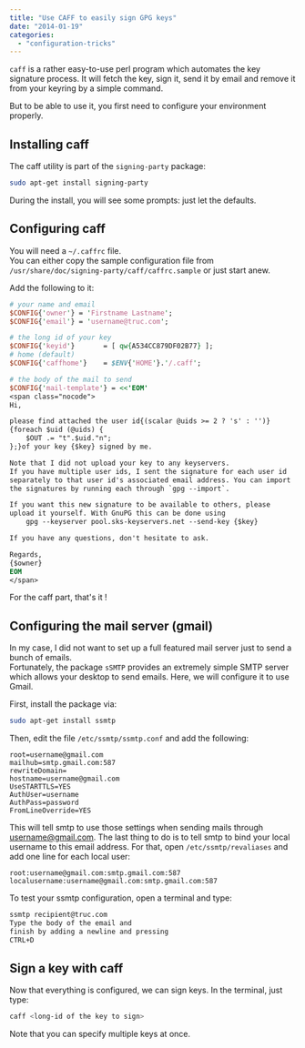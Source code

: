 ```yaml
---
title: "Use CAFF to easily sign GPG keys"
date: "2014-01-19"
categories: 
  - "configuration-tricks"
---
```


`caff` is a rather easy-to-use perl program which automates the key signature process. It will fetch the key, sign it, send it by email and remove it from your keyring by a simple command.

But to be able to use it, you first need to configure your environment properly.

## Installing caff

The caff utility is part of the `signing-party` package:
```bash
sudo apt-get install signing-party
```
During the install, you will see some prompts: just let the defaults.

## Configuring caff

You will need a `~/.caffrc` file.  
You can either copy the sample configuration file from `/usr/share/doc/signing-party/caff/caffrc.sample` or just start anew.

Add the following to it:

```perl
# your name and email
$CONFIG{'owner'} = 'Firstname Lastname';
$CONFIG{'email'} = 'username@truc.com';

# the long id of your key
$CONFIG{'keyid'}       = [ qw{A534CC879DF02B77} ];
# home (default)
$CONFIG{'caffhome'}    = $ENV{'HOME'}.'/.caff';

# the body of the mail to send
$CONFIG{'mail-template'} = <<'EOM'
<span class="nocode">
Hi,

please find attached the user id{(scalar @uids >= 2 ? 's' : '')}
{foreach $uid (@uids) {
    $OUT .= "t".$uid."n";
};}of your key {$key} signed by me.

Note that I did not upload your key to any keyservers.
If you have multiple user ids, I sent the signature for each user id
separately to that user id's associated email address. You can import
the signatures by running each through `gpg --import`.

If you want this new signature to be available to others, please
upload it yourself. With GnuPG this can be done using
    gpg --keyserver pool.sks-keyservers.net --send-key {$key}

If you have any questions, don't hesitate to ask.

Regards,
{$owner}
EOM
</span>
```

For the caff part, that's it !

## Configuring the mail server (gmail)

In my case, I did not want to set up a full featured mail server just to send a bunch of emails.  
Fortunately, the package `sSMTP` provides an extremely simple SMTP server which allows your desktop to send emails. Here, we will configure it to use Gmail.

First, install the package via:
```bash
sudo apt-get install ssmtp
```
Then, edit the file `/etc/ssmtp/ssmtp.conf` and add the following:
```
root=username@gmail.com
mailhub=smtp.gmail.com:587
rewriteDomain=
hostname=username@gmail.com
UseSTARTTLS=YES
AuthUser=username
AuthPass=password
FromLineOverride=YES
```
This will tell smtp to use those settings when sending mails through username@gmail.com. The last thing to do is to tell smtp to bind your local username to this email address. For that, open `/etc/ssmtp/revaliases` and add one line for each local user:
```
root:username@gmail.com:smtp.gmail.com:587
localusername:username@gmail.com:smtp.gmail.com:587
```
To test your ssmtp configuration, open a terminal and type:
```bash
ssmtp recipient@truc.com
Type the body of the email and 
finish by adding a newline and pressing 
CTRL+D
```

## Sign a key with caff

Now that everything is configured, we can sign keys. In the terminal, just type:
```bash
caff <long-id of the key to sign>
```
Note that you can specify multiple keys at once.
